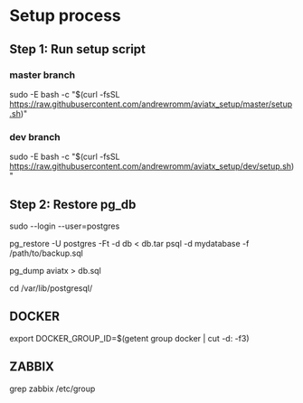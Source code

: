 # Setup process

## Step 1: Run setup script

### master branch
sudo -E bash -c "$(curl -fsSL https://raw.githubusercontent.com/andrewromm/aviatx_setup/master/setup.sh)"

### dev branch
sudo -E bash -c "$(curl -fsSL https://raw.githubusercontent.com/andrewromm/aviatx_setup/dev/setup.sh)"

## Step 2: Restore pg_db

sudo --login --user=postgres

pg_restore -U postgres -Ft -d db < db.tar
psql -d mydatabase -f /path/to/backup.sql

pg_dump aviatx > db.sql

cd /var/lib/postgresql/

## DOCKER

export DOCKER_GROUP_ID=$(getent group docker | cut -d: -f3)


## ZABBIX

grep zabbix /etc/group